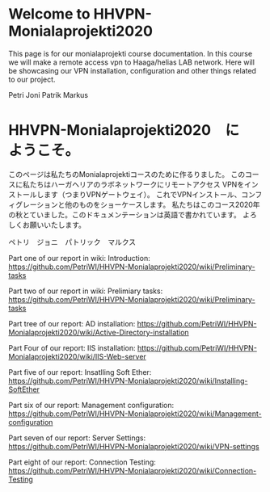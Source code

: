 # Welcome to HHVPN-Monialaprojekti2020
This page is for our monialaprojekti course documentation. 
In this course we will make a remote access vpn to Haaga/helias LAB network.
Here will be showcasing our VPN installation, configuration and other things related to our project.

Petri Joni Patrik Markus

# HHVPN-Monialaprojekti2020　に　ようこそ。
このページは私たちのMonialaprojektiコースのために作るりました。
このコースに私たちはハーガヘリアのラボネットワークにリモートアクセス VPNをインストールします（つまりVPNゲートウェイ）。
これでVPNインストール、コンフィグレーションと他のものをショーケースします。
私たちはこのコース2020年の秋とていました。このドキュメンテーションは英語で書かれています。
よろしくお願いいたします。

ペトリ　ジョニ　パトリック　マルクス

Part one of our report in wiki: Introduction:
https://github.com/PetriWI/HHVPN-Monialaprojekti2020/wiki/Preliminary-tasks

Part two of our report in wiki: Prelimiary tasks:
https://github.com/PetriWI/HHVPN-Monialaprojekti2020/wiki/Preliminary-tasks

Part tree of our report: AD installation:
https://github.com/PetriWI/HHVPN-Monialaprojekti2020/wiki/Active-Directory-installation

Part Four of our report: IIS installation:
https://github.com/PetriWI/HHVPN-Monialaprojekti2020/wiki/IIS-Web-server

Part five of our report: Insatlling Soft Ether: 
https://github.com/PetriWI/HHVPN-Monialaprojekti2020/wiki/Installing-SoftEther

Part six of our report: Management configuration: 
https://github.com/PetriWI/HHVPN-Monialaprojekti2020/wiki/Management-configuration

Part seven of our report: Server Settings: 
https://github.com/PetriWI/HHVPN-Monialaprojekti2020/wiki/VPN-settings

Part eight of our report: Connection Testing: 
https://github.com/PetriWI/HHVPN-Monialaprojekti2020/wiki/Connection-Testing
